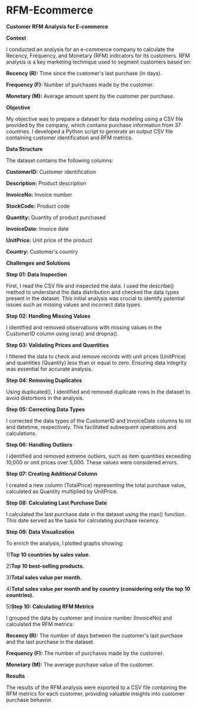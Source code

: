 # RFM-Ecommerce


**Customer RFM Analysis for E-commerce**

**Context**

I conducted an analysis for an e-commerce company to calculate the Recency, Frequency, and Monetary (RFM) indicators for its customers. RFM analysis is a key marketing technique used to segment customers based on:

**Recency (R):** Time since the customer's last purchase (in days).

**Frequency (F):** Number of purchases made by the customer.

**Monetary (M):** Average amount spent by the customer per purchase.

**Objective**

My objective was to prepare a dataset for data modeling using a CSV file provided by the company, which contains purchase information from 37 countries. I developed a Python script to generate an output CSV file containing customer identification and RFM metrics.

**Data Structure**

The dataset contains the following columns:

**CustomerID:** Customer identification

**Description:** Product description

**InvoiceNo:** Invoice number

**StockCode:** Product code

**Quantity:** Quantity of product purchased

**InvoiceDate:** Invoice date

**UnitPrice:** Unit price of the product

**Country:** Customer's country

**Challenges and Solutions**

**Step 01: Data Inspection**

First, I read the CSV file and inspected the data. I used the describe() method to understand the data distribution and checked the data types present in the dataset. This initial analysis was crucial to identify potential issues such as missing values and incorrect data types.

**Step 02: Handling Missing Values**

I identified and removed observations with missing values in the CustomerID column using isna() and dropna().

**Step 03: Validating Prices and Quantities**

I filtered the data to check and remove records with unit prices (UnitPrice) and quantities (Quantity) less than or equal to zero. Ensuring data integrity was essential for accurate analysis.

**Step 04: Removing Duplicates**

Using duplicated(), I identified and removed duplicate rows in the dataset to avoid distortions in the analysis.

**Step 05: Correcting Data Types**

I corrected the data types of the CustomerID and InvoiceDate columns to int and datetime, respectively. This facilitated subsequent operations and calculations.

**Step 06: Handling Outliers**

I identified and removed extreme outliers, such as item quantities exceeding 10,000 or unit prices over 5,000. These values were considered errors.

**Step 07: Creating Additional Column**

I created a new column (TotalPrice) representing the total purchase value, calculated as Quantity multiplied by UnitPrice.

**Step 08: Calculating Last Purchase Date**

I calculated the last purchase date in the dataset using the max() function. This date served as the basis for calculating purchase recency.

**Step 09: Data Visualization**

To enrich the analysis, I plotted graphs showing:

1)**Top 10 countries by sales value.**

2)**Top 10 best-selling products.**

3)**Total sales value per month.**

4)**Total sales value per month and by country (considering only the top 10 countries).**

5)**Step 10: Calculating RFM Metrics**

I grouped the data by customer and invoice number (InvoiceNo) and calculated the RFM metrics:

**Recency (R):** The number of days between the customer's last purchase and the last purchase in the dataset.

**Frequency (F):** The number of purchases made by the customer.

**Monetary (M):** The average purchase value of the customer.

**Results**

The results of the RFM analysis were exported to a CSV file containing the RFM metrics for each customer, providing valuable insights into customer purchase behavior.
